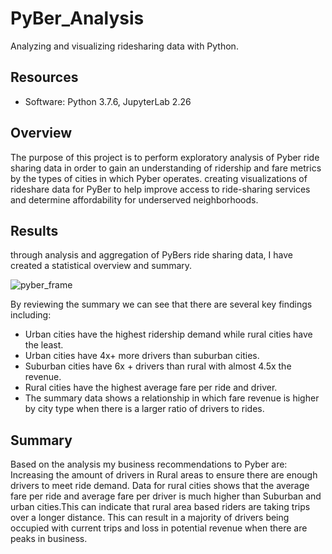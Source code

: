 # PyBer_Analysis
Analyzing and visualizing ridesharing data with Python.
## Resources 
- Software: Python 3.7.6, JupyterLab 2.26

## Overview 
The purpose of this project is to perform exploratory analysis of Pyber ride sharing data in order to gain an understanding of ridership and fare metrics by the types of cities in which Pyber operates.
creating visualizations of rideshare data for PyBer to help improve access to ride-sharing services and determine affordability for underserved neighborhoods.


## Results 
through analysis and aggregation of PyBers ride sharing data, I have created a statistical overview and summary. 

![pyber_frame](https://github.com/DonnieData/PyBer_Analysis/blob/main/analysis/pyber_summary_frame.png)

By reviewing the summary we can see that there are several key findings including: 
- Urban cities have the highest ridership demand while rural cities have the least.
- Urban cities have 4x+ more drivers than suburban cities.
- Suburban cities have 6x + drivers than rural with almost 4.5x the revenue.
- Rural cities have the highest average fare per ride and driver. 
- The summary data shows a relationship in which fare revenue is higher by city type when there is a larger ratio of drivers to rides. 

## Summary

Based on the analysis my business recommendations to Pyber are: 
Increasing the amount of drivers in Rural areas to ensure there are enough drivers to meet ride demand. 
Data for rural cities shows that the average fare per ride and average fare per driver is much higher than Suburban and urban cities.This can indicate that rural area based riders are taking trips over a longer distance. This can result in a majority of drivers being occupied with current trips and loss in potential revenue when there are peaks in business. 




